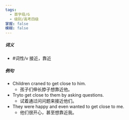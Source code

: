 ```yaml
---
tags:
  - 首字母/G
  - 级别/高考四级
掌握: false
模糊: false
---
```

##### 词义
- #词性/v  接近，靠近
##### 例句
- Children craned to get close to him.
	- 孩子们伸长脖子想靠近他。
- Tryto get close to them by asking questions.
	- 试着通过问问题来接近他们。
- They were happy and even wanted to get close to me.
	- 他们很开心，甚至想靠近我。

